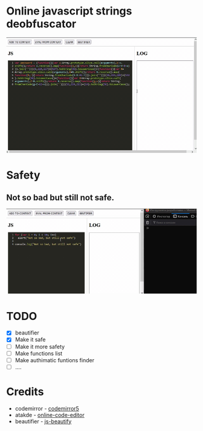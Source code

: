 # Online javascript strings deobfuscator

![](./images/1.gif)

# Safety

## Not so bad but still not safe. 
![](./images/3.gif)
# TODO
- [X] beautifier
- [X] Make it safe
- [ ] Make it more safety
- [ ] Make functions list
- [ ] Make authimatic funtions finder
- [ ] ....

# Credits
 - codemirror - [codemirror5](https://github.com/codemirror/codemirror5)
 - atakde - [online-code-editor](https://github.com/atakde/online-code-editor)
 - beautifier - [js-beautify](https://github.com/beautify-web/js-beautify)